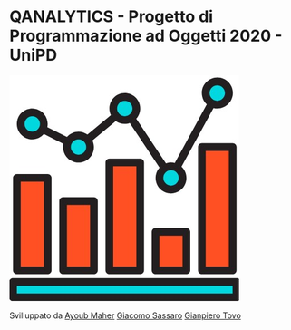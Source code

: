 # QANALYTICS - Progetto di Programmazione ad Oggetti 2020 - UniPD

![QANALYTICS logo](Screen+file/qanalyticslogo.png?raw=true)

Svilluppato da
[Ayoub Maher](https://github.com/ayoubmaher)
[Giacomo Sassaro](https://github.com/Panz99)
[Gianpiero Tovo](https://github.com/gianpics)

